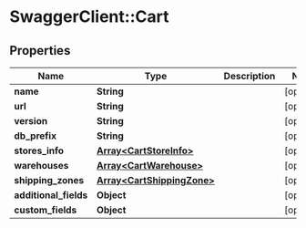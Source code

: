 # SwaggerClient::Cart

## Properties
Name | Type | Description | Notes
------------ | ------------- | ------------- | -------------
**name** | **String** |  | [optional] 
**url** | **String** |  | [optional] 
**version** | **String** |  | [optional] 
**db_prefix** | **String** |  | [optional] 
**stores_info** | [**Array&lt;CartStoreInfo&gt;**](CartStoreInfo.md) |  | [optional] 
**warehouses** | [**Array&lt;CartWarehouse&gt;**](CartWarehouse.md) |  | [optional] 
**shipping_zones** | [**Array&lt;CartShippingZone&gt;**](CartShippingZone.md) |  | [optional] 
**additional_fields** | **Object** |  | [optional] 
**custom_fields** | **Object** |  | [optional] 


